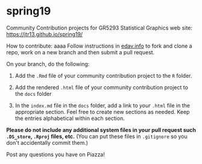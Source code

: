 # spring19
Community Contribution projects for GR5293 Statistical Graphics  web site: https://jtr13.github.io/spring19/

How to contribute:
aaaa
Follow instructions in [edav.info](https://edav.info/github.html#branching-someone-elses-repo) to fork and clone a repo, work on a new branch and then submit a pull request.

On your branch, do the following:

1. Add the `.Rmd` file of your community contribution project to the `R` folder.

2. Add the rendered `.html` file of your community contribution project to the `docs` folder

3. In the `index.md` file in the `docs` folder, add a link to *your* `.html` file in the appropriate section.  Feel free to create new sections as needed. Keep the entries alphabetical within each section.

**Please do not include any additional system files in your pull request such `.DS_store`, `.Rproj` files, etc.** (You can put these files in `.gitignore` so you don't accidentally commit them.)

Post any questions you have on Piazza!
